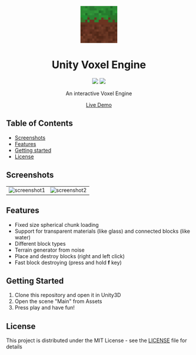 <div align="center">
  <img src="logo.png" alt="Logo" width="100" height="100">
  <h1>Unity Voxel Engine</h1>
  <p>
    <img src="https://img.shields.io/badge/C%23-239120?logo=c-sharp&logoColor=white"></img>
    <img src="https://img.shields.io/badge/Unity-000000?logo=unity&logoColor=white"></img>
  </p>
  <p>An interactive Voxel Engine</p>
  <p><a href="https://lischilpp.github.io/unity-voxel-engine-demo/">Live Demo</a></p>
</div>

## Table of Contents
- [Screenshots](#screenshots)
- [Features](#features)
- [Getting started](#getting-started)
- [License](#license)

## Screenshots
<table>
  <tr>
    <td><img src="screenshots/screenshot1.png" width="500px" alt="screenshot1" /></td>
    <td><img src="screenshots/screenshot2.png" width="500px" alt="screenshot2" /></td>
  </tr>
</table>

## Features
- Fixed size spherical chunk loading
- Support for transparent materials (like glass) and connected blocks (like water)
- Different block types
- Terrain generator from noise
- Place and destroy blocks (right and left click)
- Fast block destroying (press and hold **f** key)

## Getting Started
1. Clone this repository and open it in Unity3D
2. Open the scene "Main" from Assets
5. Press play and have fun!

## License
This project is distributed under the MIT License - see the [LICENSE](LICENSE) file for details
